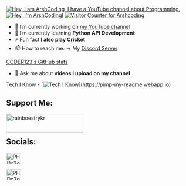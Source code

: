 [![Hey, I am ArshCoding, I have a YouTube channel about Programming.](https://pimp-my-readme.webapp.io/pimp-my-readme/wavy-banner?subtitle=I%20have%20a%20YouTube%20channel%20about%20Programming.&title=Hey%2C%20I%20am%20ArshCoding)](https://bit.ly/32GWo0k)
[![Hey, I'm ArshCoding!](https://pimp-my-readme.webapp.io/pimp-my-readme/sliding-text?emojis=1f920_1f34c_1f34c_1f34c_1f34c&text=Hey%252C%2520I%27m%2520ArshCoding%21)](https://pimp-my-readme.webapp.io)
[![Visitor Counter for Arshcoding](https://pimp-my-readme.webapp.io/pimp-my-readme/visitor-counter?page=Arshdeepandcoder123)](https://pimp-my-readme.webapp.io)
- 🔭 I’m currently working on [my YouTube channel](bit.ly/32GWo0k)
- 🌱 I’m currently learning **Python API Development**
- ⚡ Fun fact **I also play Cricket**
- 📫 How to reach me: -> My <a href="https://discord.gg/WtEjnqm5">Discord Server</a>

[CODER123's GitHub stats](https://github-readme-stats.vercel.app/api?username=Arshdeepandcoder123&count_private=true&show_icons=true&theme=radical)



- 💬 Ask me about **videos I upload on my channel**

Tech I Know - [![Tech I Know](https://pimp-my-readme.webapp.io/pimp-my-readme/technology?technology=Python_NodeJS_HTML_CSS_ReactJS_Flask_JavaScript_)](https://pimp-my-readme.webapp.io)



## Support Me:

<p><a href="https://www.buymeacoffee.com/coder123"> <img align="left" src="https://cdn.buymeacoffee.com/buttons/v2/default-yellow.png" height="50" width="210" alt="rainboestrykr" /></a></p>
<br/><br/>



## Socials:
<a href="bit.ly/32GWo0k" target="blank"><img align="center" src="https://raw.githubusercontent.com/rahuldkjain/github-profile-readme-generator/master/src/images/icons/Social/youtube.svg" alt="PHDc2gnEzE" height="30" width="40" /></a>

<a href="https://discord.gg/Suh7y6Mrrx" target="blank"><img align="center" src="https://raw.githubusercontent.com/rahuldkjain/github-profile-readme-generator/master/src/images/icons/Social/discord.svg" alt="PHDc2gnEzE" height="30" width="40" /></a>

